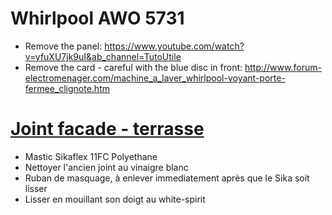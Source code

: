 # Whirlpool AWO 5731

* Remove  the panel: https://www.youtube.com/watch?v=yfuXU7jk9uI&ab_channel=TutoUtile
* Remove the card - careful with the blue disc in front: http://www.forum-electromenager.com/machine_a_laver_whirlpool-voyant-porte-fermee_clignote.htm

# [Joint facade - terrasse](https://www.youtube.com/watch?v=yFPVTaPcbX4&ab_channel=CoachPersoD%C3%A9co)

* Mastic Sikaflex 11FC Polyethane
* Nettoyer l'ancien joint au vinaigre blanc
* Ruban de masquage, à enlever immediatement après que le Sika soit lisser
* Lisser en mouillant son doigt au white-spirit
